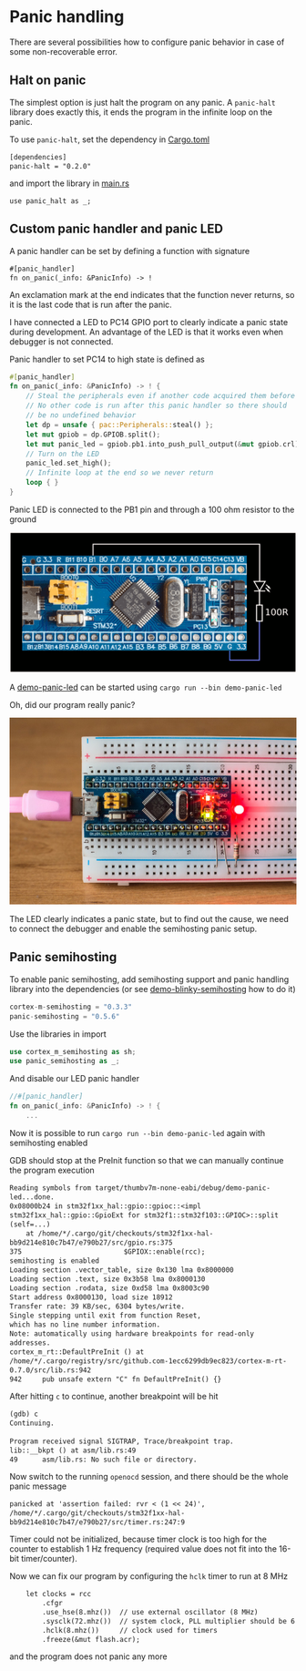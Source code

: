 # Panic handling

There are several possibilities how to configure panic behavior in case of some
non-recoverable error.

## Halt on panic

The simplest option is just halt the program on any panic. A `panic-halt`
library does exactly this, it ends the program in the infinite loop on the
panic.

To use `panic-halt`, set the dependency in
[Cargo.toml](../demo-blinky-standalone/Cargo.toml)

```
[dependencies]
panic-halt = "0.2.0"
```

and import the library in [main.rs](../demo-blinky-standalone/src/main.rs)

```
use panic_halt as _;
```

## Custom panic handler and panic LED

A panic handler can be set by defining a function with signature

```
#[panic_handler]
fn on_panic(_info: &PanicInfo) -> !
```

An exclamation mark at the end indicates that the function never returns, so
it is the last code that is run after the panic.

I have connected a LED to PC14 GPIO port to clearly indicate a panic state
during development. An advantage of the LED is that it works even when
debugger is not connected.

Panic handler to set PC14 to high state is defined as

```rust
#[panic_handler]
fn on_panic(_info: &PanicInfo) -> ! {
    // Steal the peripherals even if another code acquired them before
    // No other code is run after this panic handler so there should
    // be no undefined behavior
    let dp = unsafe { pac::Peripherals::steal() };
    let mut gpiob = dp.GPIOB.split();
    let mut panic_led = gpiob.pb1.into_push_pull_output(&mut gpiob.crl);
    // Turn on the LED
    panic_led.set_high();
    // Infinite loop at the end so we never return
    loop { }
}
```

Panic LED is connected to the PB1 pin and through a 100 ohm resistor to the
ground

![Panic led connection schematic](https://raw.githubusercontent.com/viktorchvatal/blue-pill-rust-assets/master/panic-handling/panic-led-schematic.png)

A [demo-panic-led](../demo-panic-led/src/main.rs) can be started
using `cargo run --bin demo-panic-led`

Oh, did our program really panic?

![Panic LED ON](https://raw.githubusercontent.com/viktorchvatal/blue-pill-rust-assets/master/panic-handling/panic-led-on.jpg)

The LED clearly indicates a panic state, but to find out the cause, we need
to connect the debugger and enable the semihosting panic setup.

## Panic semihosting

To enable panic semihosting, add semihosting support and panic handling library
into the dependencies (or see
[demo-blinky-semihosting](../demo-blinky-semihosting/src/main.rs) how to do it)

```rust
cortex-m-semihosting = "0.3.3"
panic-semihosting = "0.5.6"

```

Use the libraries in import

```rust
use cortex_m_semihosting as sh;
use panic_semihosting as _;
```

And disable our LED panic handler

```rust
//#[panic_handler]
fn on_panic(_info: &PanicInfo) -> ! {
    ...
```

Now it is possible to run `cargo run --bin demo-panic-led` again with
semihosting enabled

GDB should stop at the PreInit function so that we can manually
continue the program execution

```
Reading symbols from target/thumbv7m-none-eabi/debug/demo-panic-led...done.
0x08000b24 in stm32f1xx_hal::gpio::gpioc::<impl stm32f1xx_hal::gpio::GpioExt for stm32f1::stm32f103::GPIOC>::split (self=...)
    at /home/*/.cargo/git/checkouts/stm32f1xx-hal-bb9d214e810c7b47/e790b27/src/gpio.rs:375
375                         $GPIOX::enable(rcc);
semihosting is enabled
Loading section .vector_table, size 0x130 lma 0x8000000
Loading section .text, size 0x3b58 lma 0x8000130
Loading section .rodata, size 0xd58 lma 0x8003c90
Start address 0x8000130, load size 18912
Transfer rate: 39 KB/sec, 6304 bytes/write.
Single stepping until exit from function Reset,
which has no line number information.
Note: automatically using hardware breakpoints for read-only addresses.
cortex_m_rt::DefaultPreInit () at /home/*/.cargo/registry/src/github.com-1ecc6299db9ec823/cortex-m-rt-0.7.0/src/lib.rs:942
942     pub unsafe extern "C" fn DefaultPreInit() {}
```

After hitting `c` to continue, another breakpoint will be hit

```
(gdb) c
Continuing.

Program received signal SIGTRAP, Trace/breakpoint trap.
lib::__bkpt () at asm/lib.rs:49
49      asm/lib.rs: No such file or directory.
```

Now switch to the running `openocd` session, and there should be the whole
panic message

```
panicked at 'assertion failed: rvr < (1 << 24)', /home/*/.cargo/git/checkouts/stm32f1xx-hal-bb9d214e810c7b47/e790b27/src/timer.rs:247:9
```

Timer could not be initialized, because timer clock is too high for the counter
to establish 1 Hz frequency (required value does not fit into
the 16-bit timer/counter).

Now we can fix our program by configuring the `hclk` timer to run at 8 MHz

```
    let clocks = rcc
        .cfgr
        .use_hse(8.mhz())  // use external oscillator (8 MHz)
        .sysclk(72.mhz())  // system clock, PLL multiplier should be 6
        .hclk(8.mhz())     // clock used for timers
        .freeze(&mut flash.acr);
```

and the program does not panic any more